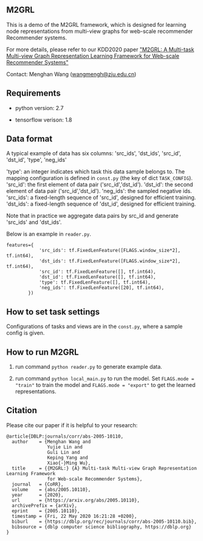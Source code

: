 

## M2GRL

This is a demo of the M2GRL framework, which is designed for learning node representations from multi-view graphs for web-scale recommender Recommender systems.

For more details, please refer to our KDD2020 paper ["M2GRL: A Multi-task Multi-view Graph Representation Learning Framework for Web-scale Recommender Systems"](https://arxiv.org/abs/2005.10110)

Contact: Menghan Wang (wangmengh@zju.edu.cn)

## Requirements

- python version: 2.7

- tensorflow verison: 1.8


## Data format

A typical example of data has six columns: 'src_ids', 'dst_ids', 'src_id', 'dst_id', 'type', 'neg_ids'

'type': an integer indicates which task this data sample belongs to. The mapping configuration is defined in `const.py` (the key of dict `TASK_CONFIG`).
'src_id': the first element of data pair ('src_id','dst_id').
'dst_id': the second element of data pair ('src_id','dst_id').
'neg_ids': the sampled negative ids.
'src_ids': a fixed-length sequence of 'src_id', designed for efficient training. 
'dst_ids': a fixed-length sequence of 'dst_id', designed for efficient training.

Note that in practice we aggregate data pairs by src_id and generate 'src_ids' and 'dst_ids'.

Below is an example in `reader.py`.
```
features={
            'src_ids': tf.FixedLenFeature([FLAGS.window_size*2], tf.int64),
            'dst_ids': tf.FixedLenFeature([FLAGS.window_size*2], tf.int64),
            'src_id': tf.FixedLenFeature([], tf.int64),
            'dst_id': tf.FixedLenFeature([], tf.int64),
            'type': tf.FixedLenFeature([], tf.int64),
            'neg_ids': tf.FixedLenFeature([20], tf.int64),
        })
```

## How to set task settings
Configurations of tasks and views are in the `const.py`, where a sample config is given. 


## How to run M2GRL
1. run command `python reader.py` to generate example data.

2. run command `python local_main.py` to run the model.
Set `FLAGS.mode = "train"` to train the model and `FLAGS.mode = "export"` to get the learned representations.
 

## Citation
Please cite our paper if it is helpful to your research:
```
@article{DBLP:journals/corr/abs-2005-10110,
  author    = {Menghan Wang and
               Yujie Lin and
               Guli Lin and
               Keping Yang and
               Xiao{-}Ming Wu},
  title     = {{M2GRL:} {A} Multi-task Multi-view Graph Representation Learning Framework
               for Web-scale Recommender Systems},
  journal   = {CoRR},
  volume    = {abs/2005.10110},
  year      = {2020},
  url       = {https://arxiv.org/abs/2005.10110},
  archivePrefix = {arXiv},
  eprint    = {2005.10110},
  timestamp = {Fri, 22 May 2020 16:21:28 +0200},
  biburl    = {https://dblp.org/rec/journals/corr/abs-2005-10110.bib},
  bibsource = {dblp computer science bibliography, https://dblp.org}
}
```
